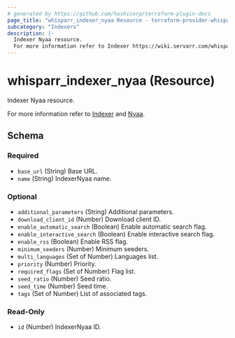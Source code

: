 ```yaml
---
# generated by https://github.com/hashicorp/terraform-plugin-docs
page_title: "whisparr_indexer_nyaa Resource - terraform-provider-whisparr"
subcategory: "Indexers"
description: |-
  Indexer Nyaa resource.
  For more information refer to Indexer https://wiki.servarr.com/whisparr/settings#indexers and Nyaa https://wiki.servarr.com/whisparr/supported#nyaa.
---
```


# whisparr_indexer_nyaa (Resource)

<!-- subcategory:Indexers -->Indexer Nyaa resource.
For more information refer to [Indexer](https://wiki.servarr.com/whisparr/settings#indexers) and [Nyaa](https://wiki.servarr.com/whisparr/supported#nyaa).



<!-- schema generated by tfplugindocs -->
## Schema

### Required

- `base_url` (String) Base URL.
- `name` (String) IndexerNyaa name.

### Optional

- `additional_parameters` (String) Additional parameters.
- `download_client_id` (Number) Download client ID.
- `enable_automatic_search` (Boolean) Enable automatic search flag.
- `enable_interactive_search` (Boolean) Enable interactive search flag.
- `enable_rss` (Boolean) Enable RSS flag.
- `minimum_seeders` (Number) Minimum seeders.
- `multi_languages` (Set of Number) Languages list.
- `priority` (Number) Priority.
- `required_flags` (Set of Number) Flag list.
- `seed_ratio` (Number) Seed ratio.
- `seed_time` (Number) Seed time.
- `tags` (Set of Number) List of associated tags.

### Read-Only

- `id` (Number) IndexerNyaa ID.


